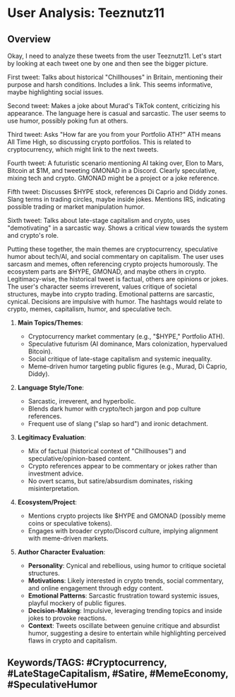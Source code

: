 # User Analysis: Teeznutz11

## Overview

<think>
Okay, I need to analyze these tweets from the user Teeznutz11. Let's start by looking at each tweet one by one and then see the bigger picture.

First tweet: Talks about historical "Chillhouses" in Britain, mentioning their purpose and harsh conditions. Includes a link. This seems informative, maybe highlighting social issues.

Second tweet: Makes a joke about Murad's TikTok content, criticizing his appearance. The language here is casual and sarcastic. The user seems to use humor, possibly poking fun at others.

Third tweet: Asks "How far are you from your Portfolio ATH?" ATH means All Time High, so discussing crypto portfolios. This is related to cryptocurrency, which might link to the next tweets.

Fourth tweet: A futuristic scenario mentioning AI taking over, Elon to Mars, Bitcoin at $1M, and tweeting GMONAD in a Discord. Clearly speculative, mixing tech and crypto. GMONAD might be a project or a joke reference.

Fifth tweet: Discusses $HYPE stock, references Di Caprio and Diddy zones. Slang terms in trading circles, maybe inside jokes. Mentions IRS, indicating possible trading or market manipulation humor.

Sixth tweet: Talks about late-stage capitalism and crypto, uses "demotivating" in a sarcastic way. Shows a critical view towards the system and crypto's role.

Putting these together, the main themes are cryptocurrency, speculative humor about tech/AI, and social commentary on capitalism. The user uses sarcasm and memes, often referencing crypto projects humorously. The ecosystem parts are $HYPE, GMONAD, and maybe others in crypto. Legitimacy-wise, the historical tweet is factual, others are opinions or jokes. The user's character seems irreverent, values critique of societal structures, maybe into crypto trading. Emotional patterns are sarcastic, cynical. Decisions are impulsive with humor. The hashtags would relate to crypto, memes, capitalism, humor, and speculative tech.
</think>

1. **Main Topics/Themes**:  
   - Cryptocurrency market commentary (e.g., "$HYPE," Portfolio ATH).  
   - Speculative futurism (AI dominance, Mars colonization, hypervalued Bitcoin).  
   - Social critique of late-stage capitalism and systemic inequality.  
   - Meme-driven humor targeting public figures (e.g., Murad, Di Caprio, Diddy).  

2. **Language Style/Tone**:  
   - Sarcastic, irreverent, and hyperbolic.  
   - Blends dark humor with crypto/tech jargon and pop culture references.  
   - Frequent use of slang ("slap so hard") and ironic detachment.  

3. **Legitimacy Evaluation**:  
   - Mix of factual (historical context of "Chillhouses") and speculative/opinion-based content.  
   - Crypto references appear to be commentary or jokes rather than investment advice.  
   - No overt scams, but satire/absurdism dominates, risking misinterpretation.  

4. **Ecosystem/Project**:  
   - Mentions crypto projects like $HYPE and GMONAD (possibly meme coins or speculative tokens).  
   - Engages with broader crypto/Discord culture, implying alignment with meme-driven markets.  

5. **Author Character Evaluation**:  
   - **Personality**: Cynical and rebellious, using humor to critique societal structures.  
   - **Motivations**: Likely interested in crypto trends, social commentary, and online engagement through edgy content.  
   - **Emotional Patterns**: Sarcastic frustration toward systemic issues, playful mockery of public figures.  
   - **Decision-Making**: Impulsive, leveraging trending topics and inside jokes to provoke reactions.  
   - **Context**: Tweets oscillate between genuine critique and absurdist humor, suggesting a desire to entertain while highlighting perceived flaws in crypto and capitalism.  

**Keywords/TAGS**: #Cryptocurrency, #LateStageCapitalism, #Satire, #MemeEconomy, #SpeculativeHumor
---
